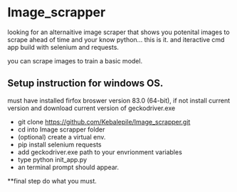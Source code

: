 # Image_scrapper
looking for an alternaitive image scraper that shows you potenital images to scrape ahead of time and your know python... this is it. and iteractive cmd app build with selenium and requests.

you can scrape images to train a basic model.

## Setup instruction for windows OS.
  must have installed firfox broswer version 83.0 (64-bit), if not install current version   and download current version of geckodriver.exe
  
* git clone https://github.com/Kebalepile/Image_scrapper.git
* cd into Image scrapper folder
* (optional) create a virtual env.
* pip install selenium requests
* add geckodriver.exe path to your envrionment variables
* type python init_app.py
* an terminal prompt should appear.

**final step do what you must.
